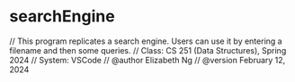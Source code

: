# searchEngine
// This program replicates a search engine. Users can use it by entering a filename and then some queries.
// Class: CS 251 (Data Structures), Spring 2024
// System: VSCode
// @author Elizabeth Ng
// @version February 12, 2024
